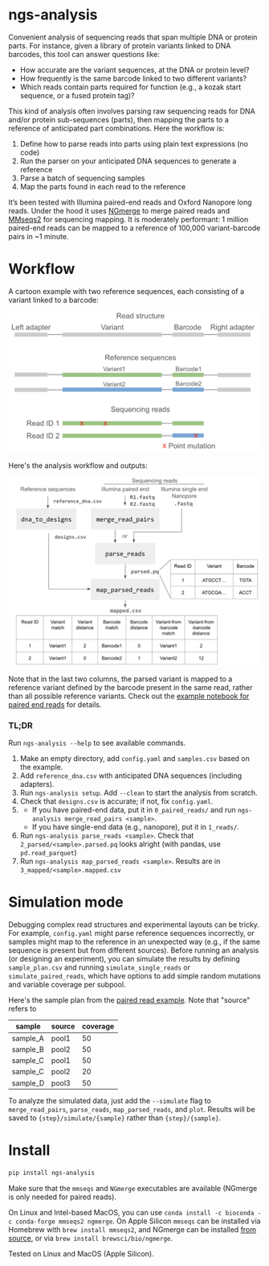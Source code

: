 # ngs-analysis

Convenient analysis of sequencing reads that span multiple DNA or protein parts. For instance, given a library of protein variants linked to DNA barcodes, this tool can answer questions like:

- How accurate are the variant sequences, at the DNA or protein level?
- How frequently is the same barcode linked to two different variants?
- Which reads contain parts required for function (e.g., a kozak start sequence, or a fused protein tag)?

This kind of analysis often involves parsing raw sequencing reads for DNA and/or protein sub-sequences (parts), then mapping the parts to a reference of anticipated part combinations. Here the workflow is: 

1. Define how to parse reads into parts using plain text expressions (no code)
2. Run the parser on your anticipated DNA sequences to generate a reference
3. Parse a batch of sequencing samples
4. Map the parts found in each read to the reference

It’s been tested with Illumina paired-end reads and Oxford Nanopore long reads. Under the hood it uses [NGmerge](https://github.com/jsh58/NGmerge) to merge paired reads and [MMseqs2](https://github.com/soedinglab/MMseqs2) for sequencing mapping. It is moderately performant: 1 million paired-end reads can be mapped to a reference of 100,000 variant-barcode pairs in ~1 minute.

# Workflow

A cartoon example with two reference sequences, each consisting of a variant linked to a barcode:

<img src="examples/sequences.png" alt="sequences" width="500"/>

Here's the analysis workflow and outputs:

<img src="examples/workflow.png" alt="analysis workflow" width="500"/>

Note that in the last two columns, the parsed variant is mapped to a reference variant defined by the barcode present in the same read, rather than all possible reference variants. Check out the [example notebook for paired end reads](examples/paired_reads/paired_read_example.ipynb) for details.

### **TL;DR**

Run `ngs-analysis --help` to see available commands.

1. Make an empty directory, add `config.yaml` and `samples.csv` based on the example.
2. Add `reference_dna.csv` with anticipated DNA sequences (including adapters).
3. Run `ngs-analysis setup`. Add `--clean` to start the analysis from scratch.
4. Check that `designs.csv` is accurate; if not, fix `config.yaml`.
5. 
    - If you have paired-end data, put it in `0_paired_reads/` and run `ngs-analysis merge_read_pairs <sample>`.
    - If you have single-end data (e.g., nanopore), put it in `1_reads/`.
6. Run `ngs-analysis parse_reads <sample>`. Check that `2_parsed/<sample>.parsed.pq` looks alright (with pandas, use `pd.read_parquet`)
7. Run `ngs-analysis map_parsed_reads <sample>`. Results are in `3_mapped/<sample>.mapped.csv`

# Simulation mode

Debugging complex read structures and experimental layouts can be tricky. For example, `config.yaml` might parse reference sequences incorrectly, or samples might map to the reference in an unexpected way (e.g., if the same sequence is present but from different sources). Before running an analysis (or designing an experiment), you can simulate the results by defining `sample_plan.csv` and running `simulate_single_reads` or `simulate_paired_reads`, which have options to add simple random mutations and variable coverage per subpool.

Here's the sample plan from the [paired read example](examples/paired_reads/sample_plan.csv). Note that "source" refers to 

| sample | source | coverage |
| --- | --- | --- |
|  sample\_A | pool1 | 50 |
|  sample\_B | pool2 | 50 |
|  sample\_C | pool1 | 50 |
|  sample\_C | pool2 | 20 |
|  sample\_D | pool3 | 50 |

To analyze the simulated data, just add the `--simulate` flag to `merge_read_pairs`, `parse_reads`, `map_parsed_reads`, and `plot`. Results will be saved to `{step}/simulate/{sample}` rather than `{step}/{sample}`.


# Install

```bash
pip install ngs-analysis
```

Make sure that the `mmseqs` and `NGmerge` executables are available (NGmerge is only needed for paired reads). 

On Linux and Intel-based MacOS, you can use `conda install -c bioconda -c conda-forge mmseqs2 ngmerge`. On Apple Silicon `mmseqs` can be installed via Homebrew with `brew install mmseqs2`, and NGmerge can be installed [from source](https://github.com/jsh58/NGmerge?tab=readme-ov-file#compile), or via `brew install brewsci/bio/ngmerge`.

Tested on Linux and MacOS (Apple Silicon).

